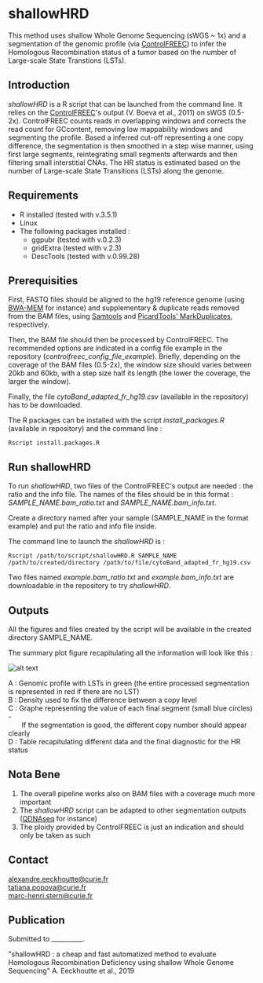 # shallowHRD

This method uses shallow Whole Genome Sequencing (sWGS ~ 1x) and a segmentation of the genomic profile (via [ControlFREEC](http://boevalab.inf.ethz.ch/FREEC/tutorial.html)) to infer the Homologous Recombination status of a tumor based on the number of Large-scale State Transtions (LSTs).

## Introduction

*shallowHRD* is a R script that can be launched from the command line. It relies on the [ControlFREEC](http://boevalab.inf.ethz.ch/FREEC/tutorial.html)'s output (V. Boeva et al., 2011) on sWGS (0.5-2x). ControlFREEC counts reads in overlapping windows and corrects the read count for GCcontent, removing low mappability windows and segmenting the profile. Based a inferred cut-off representing a one copy difference, the segmentation is then smoothed in a step wise manner, using first large segments, reintegrating small segments afterwards and then filtering small interstitial CNAs. The HR status is estimated based on the number of Large-scale State Transitions (LSTs) along the genome.

## Requirements

* R installed (tested with v.3.5.1)
* Linux
* The following packages installed : 
  * ggpubr (tested with v.0.2.3)
  * gridExtra (tested with v.2.3)
  * DescTools (tested with v.0.99.28)


## Prerequisities

First, FASTQ files should be aligned to the hg19 reference genome (using [BWA-MEM](https://github.com/lh3/bwa) for instance) and supplementary & duplicate reads removed from the BAM files, using [Samtools](http://www.htslib.org/doc/samtools.html) and [PicardTools' MarkDuplicates](https://broadinstitute.github.io/picard/command-line-overview.html#MarkDuplicates), respectively.

Then, the BAM file should then be processed by ControlFREEC. The recommended options are indicated in a config file example in the repository (*controlfreec_config_file_example*). Briefly, depending on the coverage of the BAM files (0.5-2x), the window size should varies between 20kb and 60kb, with a step size half its length (the lower the coverage, the larger the window).

Finally, the file *cytoBand_adapted_fr_hg19.csv* (available in the repository) has to be downloaded. 

The R packages can be installed with the script *install_packages.R* (available in repository) and the command line :

```
Rscript install.packages.R
```

## Run shallowHRD

To run *shallowHRD*, two files of the ControlFREEC's output are needed : the ratio and the info file. The names of the files should be in this format : *SAMPLE_NAME.bam_ratio.txt* and *SAMPLE_NAME.bam_info.txt*. 

Create a directory named after your sample (SAMPLE_NAME in the format example) and put the ratio and info file inside. 

The command line to launch the *shallowHRD* is :

```
Rscript /path/to/script/shallowHRD.R SAMPLE_NAME /path/to/created/directory /path/to/file/cytoBand_adapted_fr_hg19.csv
```

Two files named *example.bam_ratio.txt* and *example.bam_info.txt* are downloadable in the repository to try *shallowHRD*.

## Outputs

All the figures and files created by the script will be available in the created directory SAMPLE_NAME. 

The summary plot figure recapitulating all the information will look like this :

![alt text](https://github.com/aeeckhou/shallowHRD/blob/master/summary_plot_example)

A : Genomic profile with LSTs in green (the entire processed segmentation is represented in red if there are no LST) <br/>
B : Density used to fix the difference between a copy level <br/>
C : Graphe representing the value of each final segment (small blue circles) - <br/>
&nbsp;&nbsp;&nbsp;&nbsp;&nbsp;&nbsp;&nbsp;If the segmentation is good, the different copy number should appear clearly <br/>
D : Table recapitulating different data and the final diagnostic for the HR status

## Nota Bene

1. The overall pipeline works also on BAM files with a coverage much more important
2. The *shallowHRD* script can be adapted to other segmentation outputs ([QDNAseq](https://github.com/ccagc/QDNAseq) for instance)
3. The ploidy provided by ControlFREEC is just an indication and should only be taken as such

## Contact

alexandre.eeckhoutte@curie.fr <br/>
tatiana.popova@curie.fr <br/>
marc-henri.stern@curie.fr


## Publication

Submitted to __________.

"shallowHRD : a cheap and fast automatized method to evaluate Homologous Recombination Deficiency using shallow Whole Genome Sequencing" A. Eeckhoutte et al., 2019

